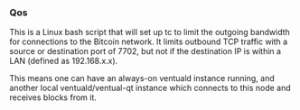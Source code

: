 ### Qos ###

This is a Linux bash script that will set up tc to limit the outgoing bandwidth for connections to the Bitcoin network. It limits outbound TCP traffic with a source or destination port of 7702, but not if the destination IP is within a LAN (defined as 192.168.x.x).

This means one can have an always-on ventuald instance running, and another local ventuald/ventual-qt instance which connects to this node and receives blocks from it.
